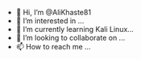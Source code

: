 - 👋 Hi, I’m @AliKhaste81
- 👀 I’m interested in ...
- 🌱 I’m currently learning Kali Linux...
- 💞️ I’m looking to collaborate on ...
- 📫 How to reach me ...

<!---
AliKhaste81/AliKhaste81 is a ✨ special ✨ repository because its `README.md` (this file) appears on your GitHub profile.
You can click the Preview link to take a look at your changes.
--->
